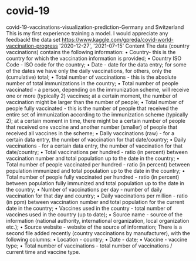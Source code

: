 # covid-19
covid-19-vaccinations-visualization-prediction-Germany and Switzerland
This is my first experience training a model. I would appreciate any feedback!
the data set https://www.kaggle.com/gpreda/covid-world-vaccination-progress
'2020-12-27', '2021-07-15'
Content
The data (country vaccinations) contains the following information:
•	Country- this is the country for which the vaccination information is provided;
•	Country ISO Code - ISO code for the country;
•	Date - date for the data entry; for some of the dates we have only the daily vaccinations, for others, only the (cumulative) total;
•	Total number of vaccinations - this is the absolute number of total immunizations in the country;
•	Total number of people vaccinated - a person, depending on the immunization scheme, will receive one or more (typically 2) vaccines; at a certain moment, the number of vaccination might be larger than the number of people;
•	Total number of people fully vaccinated - this is the number of people that received the entire set of immunization according to the immunization scheme (typically 2); at a certain moment in time, there might be a certain number of people that received one vaccine and another number (smaller) of people that received all vaccines in the scheme;
•	Daily vaccinations (raw) - for a certain data entry, the number of vaccination for that date/country;
•	Daily vaccinations - for a certain data entry, the number of vaccination for that date/country;
•	Total vaccinations per hundred - ratio (in percent) between vaccination number and total population up to the date in the country;
•	Total number of people vaccinated per hundred - ratio (in percent) between population immunized and total population up to the date in the country;
•	Total number of people fully vaccinated per hundred - ratio (in percent) between population fully immunized and total population up to the date in the country;
•	Number of vaccinations per day - number of daily vaccination for that day and country;
•	Daily vaccinations per million - ratio (in ppm) between vaccination number and total population for the current date in the country;
•	Vaccines used in the country - total number of vaccines used in the country (up to date);
•	Source name - source of the information (national authority, international organization, local organization etc.);
•	Source website - website of the source of information;
There is a second file added recently (country vaccinations by manufacturer), with the following columns:
•	Location - country;
•	Date - date;
•	Vaccine - vaccine type;
•	Total number of vaccinations - total number of vaccinations / current time and vaccine type.

